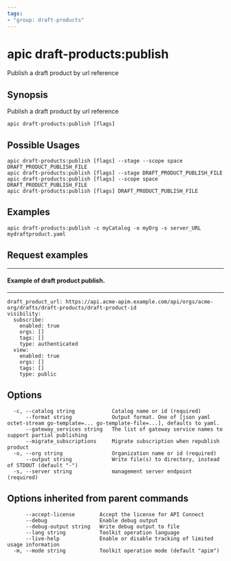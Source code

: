 ```yaml
---
tags:
- "group: draft-products"
---
```

# apic draft-products:publish

Publish a draft product by url reference

## Synopsis

Publish a draft product by url reference

```
apic draft-products:publish [flags]
```

## Possible Usages

```
apic draft-products:publish [flags] --stage --scope space DRAFT_PRODUCT_PUBLISH_FILE
apic draft-products:publish [flags] --stage DRAFT_PRODUCT_PUBLISH_FILE
apic draft-products:publish [flags] --scope space DRAFT_PRODUCT_PUBLISH_FILE
apic draft-products:publish [flags] DRAFT_PRODUCT_PUBLISH_FILE
```

## Examples

```
apic draft-products:publish -c myCatalog -o myOrg -s server_URL mydraftproduct.yaml
```

## Request examples

--------------------------------------
#### Example of draft product publish.
--------------------------------------

```
draft_product_url: https://api.acme-apim.example.com/api/orgs/acme-org/drafts/draft-products/draft-product-id
visibility:
  subscribe:
    enabled: true
    orgs: []
    tags: []
    type: authenticated
  view:
    enabled: true
    orgs: []
    tags: []
    type: public
```

## Options

```
  -c, --catalog string            Catalog name or id (required)
      --format string             Output format. One of [json yaml octet-stream go-template=... go-template-file=...], defaults to yaml.
      --gateway_services string   The list of gateway service names to support partial publishing
      --migrate_subscriptions     Migrate subscription when republish product
  -o, --org string                Organization name or id (required)
      --output string             Write file(s) to directory, instead of STDOUT (default "-")
  -s, --server string             management server endpoint (required)
```

## Options inherited from parent commands

```
      --accept-license        Accept the license for API Connect
      --debug                 Enable debug output
      --debug-output string   Write debug output to file
      --lang string           Toolkit operation language
      --live-help             Enable or disable tracking of limited usage information
  -m, --mode string           Toolkit operation mode (default "apim")
```
